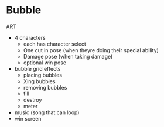 # Bubble
 
 ART
- 4 characters
    - each has character select
    - One cut in pose (when theyre doing their special ability)
    - Damage pose (when taking damage)
    - optional win pose
- bubble grid effects
    - placing bubbles
    - Xing bubbles
    - removing bubbles
    - fill
    - destroy
    - meter
- music (song that can loop)
- win screen
  